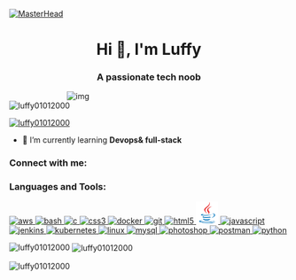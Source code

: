 [![MasterHead](https://theforage.wpengine.com/wp-content/uploads/2022/09/tech-companies-1024x683.jpg)]()
<h1 align="center">Hi 👋, I'm Luffy</h1>
<h3 align="center">A passionate tech noob</h3>
<img align="right" width="400px"
    src="https://camo.githubusercontent.com/c1dcb74cc1c1835b1d716f5051499a2814c683c806b15f04b0eba492863703e9/68747470733a2f2f63646e2e6472696262626c652e636f6d2f75736572732f3733303730332f73637265656e73686f74732f363538313234332f6176656e746f2e676966"
    alt="img" srcset="">

<p align="left"> <img
        src="https://komarev.com/ghpvc/?username=luffy01012000&label=Profile%20views&color=0e75b6&style=flat"
        alt="luffy01012000" /> </p>

<p align="left"> <a href="https://github.com/ryo-ma/github-profile-trophy"><img
            src="https://github-profile-trophy.vercel.app/?username=luffy01012000" alt="luffy01012000" /></a> </p>

<!-- - 🔭 I’m currently working on **full-stack** -->

- 🌱 I’m currently learning **Devops& full-stack**

<h3 align="left">Connect with me:</h3>
<p align="left">
</p>

<h3 align="left">Languages and Tools:</h3>
<p align="left"> <a href="https://aws.amazon.com" target="_blank" rel="noreferrer"> <img
            src="https://www.svgrepo.com/show/448266/aws.svg"
            alt="aws" width="40" height="40" /> </a> <a href="https://www.gnu.org/software/bash/" target="_blank"
        rel="noreferrer"> <img src="https://www.vectorlogo.zone/logos/gnu_bash/gnu_bash-icon.svg" alt="bash" width="40"
            height="40" /> </a> <a href="https://www.cprogramming.com/" target="_blank" rel="noreferrer"> <img
            src="https://www.svgrepo.com/show/472497/c.svg" alt="c" width="40"
            height="40" /> </a> <a href="https://www.w3schools.com/css/" target="_blank" rel="noreferrer"> <img
            src="https://icons8.com/icon/3BTBsJs5myRy/css3"
            alt="css3" width="40" height="40" /> </a> <a href="https://www.docker.com/" target="_blank"
        rel="noreferrer"> <img
            src="https://www.svgrepo.com/show/303231/docker-logo.svg"
            alt="docker" width="40" height="40" /> </a> <a href="https://git-scm.com/" target="_blank" rel="noreferrer">
        <img src="https://www.vectorlogo.zone/logos/git-scm/git-scm-icon.svg" alt="git" width="40" height="40" /> </a>
    <a href="https://www.w3.org/html/" target="_blank" rel="noreferrer"> <img
            src="https://www.behance.net/gallery/6396021/HTML51-Logo/modules/49604597"
            alt="html5" width="40" height="40" /> </a> <a href="https://www.java.com" target="_blank" rel="noreferrer">
        <img src="https://raw.githubusercontent.com/devicons/devicon/master/icons/java/java-original.svg" alt="java"
            width="40" height="40" /> </a> <a href="https://developer.mozilla.org/en-US/docs/Web/JavaScript"
        target="_blank" rel="noreferrer"> <img
            src="https://upload.wikimedia.org/wikipedia/commons/9/99/Unofficial_JavaScript_logo_2.svg"
            alt="javascript" width="40" height="40" /> </a> <a href="https://www.jenkins.io" target="_blank"
        rel="noreferrer"> <img src="https://www.vectorlogo.zone/logos/jenkins/jenkins-icon.svg" alt="jenkins" width="40"
            height="40" /> </a> <a href="https://kubernetes.io" target="_blank" rel="noreferrer"> <img
            src="https://www.vectorlogo.zone/logos/kubernetes/kubernetes-icon.svg" alt="kubernetes" width="40"
            height="40" /> </a> <a href="https://www.linux.org/" target="_blank" rel="noreferrer"> <img
            src="https://upload.wikimedia.org/wikipedia/commons/f/f1/Icons8_flat_linux.svg" alt="linux"
            width="40" height="40" /> </a> <a href="https://www.mysql.com/" target="_blank" rel="noreferrer"> <img
            src="https://encrypted-tbn0.gstatic.com/images?q=tbn:ANd9GcTxGhz33np5RwmfZIZcS6ERZGfURsPaPJxuMZncUYfQdw&s"
            alt="mysql" width="40" height="40" /> </a> <a href="https://www.photoshop.com/en" target="_blank"
        rel="noreferrer"> <img
            src="https://www.adobe.com/content/dam/cc/Adobe_favicon.ico"
            alt="photoshop" width="40" height="40" /> </a> <a href="https://postman.com" target="_blank"
        rel="noreferrer"> <img src="https://www.vectorlogo.zone/logos/getpostman/getpostman-icon.svg" alt="postman"
            width="40" height="40" /> </a> <a href="https://www.python.org" target="_blank" rel="noreferrer"> <img
            src="https://www.svgrepo.com/show/452091/python.svg"
            alt="python" width="40" height="40" /> </a> </p>

<p><img align="left"
        src="https://github-readme-stats.vercel.app/api/top-langs?username=luffy01012000&show_icons=true&locale=en&layout=compact"
        alt="luffy01012000" /></p>

<p>&nbsp;<img align="center"
        src="https://github-readme-stats.vercel.app/api?username=luffy01012000&show_icons=true&locale=en"
        alt="luffy01012000" /></p>

<p><img align="center" src="https://github-readme-streak-stats.herokuapp.com/?user=luffy01012000&"
        alt="luffy01012000" /></p>

